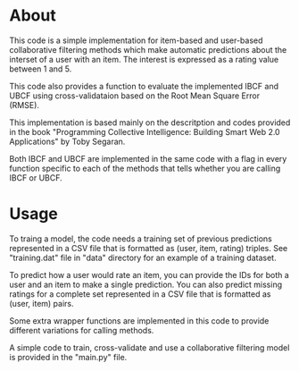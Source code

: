 # About
This code is a simple implementation for item-based and user-based collaborative filtering methods which make automatic predictions about the interset of a user with an item. The interest is expressed as a rating value between 1 and 5.

This code also provides a function to evaluate the implemented IBCF and UBCF using cross-validataion based on the Root Mean Square Error (RMSE).

This implementation is based mainly on the descritption and codes provided in the book "Programming Collective Intelligence: Building Smart Web 2.0 Applications" by Toby Segaran.

Both IBCF and UBCF are implemented in the same code with a flag in every function specific to each of the methods that tells whether you are calling IBCF or UBCF.

# Usage
To traing a model, the code needs a training set of previous predictions represented in a CSV file that is formatted as (user, item, rating) triples.
See "training.dat" file in "data" directory for an example of a training dataset.

To predict how a user would rate an item, you can provide the IDs for both a user and an item to make a single prediction. You can also predict missing ratings for a complete set represented in a CSV file that is formatted as (user, item) pairs.
    
Some extra wrapper functions are implemented in this code to provide different variations for calling methods.

A simple code to train, cross-validate and use a collaborative filtering model is provided in the "main.py" file.
